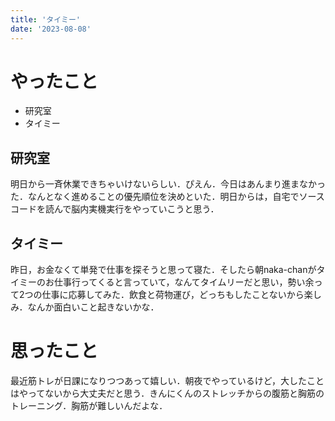```yaml
---
title: 'タイミー'
date: '2023-08-08'
---
```


# やったこと

- 研究室
- タイミー

## 研究室


明日から一斉休業できちゃいけないらしい．ぴえん．今日はあんまり進まなかった．なんとなく進めることの優先順位を決めといた．明日からは，自宅でソースコードを読んで脳内実機実行をやっていこうと思う．


## タイミー


昨日，お金なくて単発で仕事を探そうと思って寝た．そしたら朝naka-chanがタイミーのお仕事行ってくると言っていて，なんてタイムリーだと思い，勢い余って2つの仕事に応募してみた．飲食と荷物運び，どっちもしたことないから楽しみ．なんか面白いこと起きないかな．


# 思ったこと


最近筋トレが日課になりつつあって嬉しい．朝夜でやっているけど，大したことはやってないから大丈夫だと思う．きんにくんのストレッチからの腹筋と胸筋のトレーニング．胸筋が難しいんだよな．

